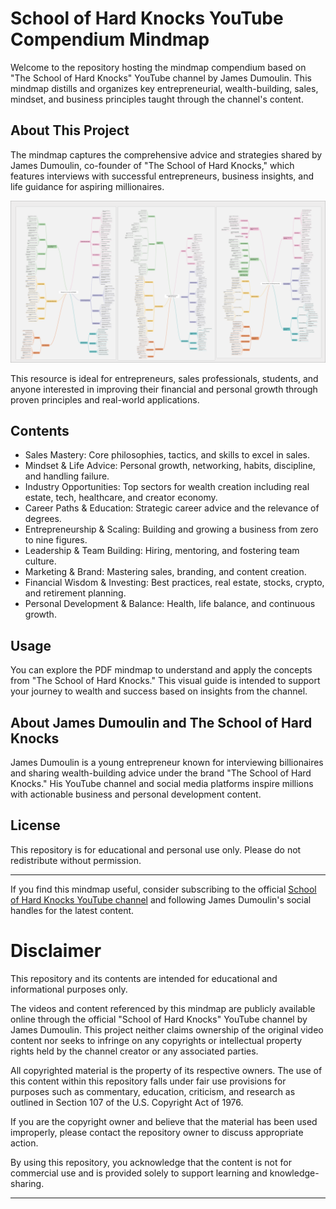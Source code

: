 # School of Hard Knocks YouTube Compendium Mindmap

Welcome to the repository hosting the mindmap compendium based on "The School of Hard Knocks" YouTube channel by James Dumoulin. This mindmap distills and organizes key entrepreneurial, wealth-building, sales, mindset, and business principles taught through the channel's content.

## About This Project

The mindmap captures the comprehensive advice and strategies shared by James Dumoulin, co-founder of "The School of Hard Knocks," which features interviews with successful entrepreneurs, business insights, and life guidance for aspiring millionaires.

![School of Hard Knocks Mindmap](assets/mindmap.png)

This resource is ideal for entrepreneurs, sales professionals, students, and anyone interested in improving their financial and personal growth through proven principles and real-world applications.

## Contents

- Sales Mastery: Core philosophies, tactics, and skills to excel in sales.
- Mindset & Life Advice: Personal growth, networking, habits, discipline, and handling failure.
- Industry Opportunities: Top sectors for wealth creation including real estate, tech, healthcare, and creator economy.
- Career Paths & Education: Strategic career advice and the relevance of degrees.
- Entrepreneurship & Scaling: Building and growing a business from zero to nine figures.
- Leadership & Team Building: Hiring, mentoring, and fostering team culture.
- Marketing & Brand: Mastering sales, branding, and content creation.
- Financial Wisdom & Investing: Best practices, real estate, stocks, crypto, and retirement planning.
- Personal Development & Balance: Health, life balance, and continuous growth.

## Usage

You can explore the PDF mindmap to understand and apply the concepts from "The School of Hard Knocks." This visual guide is intended to support your journey to wealth and success based on insights from the channel.

## About James Dumoulin and The School of Hard Knocks

James Dumoulin is a young entrepreneur known for interviewing billionaires and sharing wealth-building advice under the brand "The School of Hard Knocks." His YouTube channel and social media platforms inspire millions with actionable business and personal development content.

## License

This repository is for educational and personal use only. Please do not redistribute without permission.

---

If you find this mindmap useful, consider subscribing to the official [School of Hard Knocks YouTube channel](https://www.youtube.com/channel/UCienZz1En68KdL4taUNpUxQ) and following James Dumoulin's social handles for the latest content.

# Disclaimer

This repository and its contents are intended for educational and informational purposes only.

The videos and content referenced by this mindmap are publicly available online through the official "School of Hard Knocks" YouTube channel by James Dumoulin. This project neither claims ownership of the original video content nor seeks to infringe on any copyrights or intellectual property rights held by the channel creator or any associated parties.

All copyrighted material is the property of its respective owners. The use of this content within this repository falls under fair use provisions for purposes such as commentary, education, criticism, and research as outlined in Section 107 of the U.S. Copyright Act of 1976.

If you are the copyright owner and believe that the material has been used improperly, please contact the repository owner to discuss appropriate action.

By using this repository, you acknowledge that the content is not for commercial use and is provided solely to support learning and knowledge-sharing.

---
